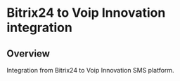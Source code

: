 # Bitrix24 to Voip Innovation integration

## Overview

Integration from Bitrix24 to Voip Innovation SMS platform.<br>
